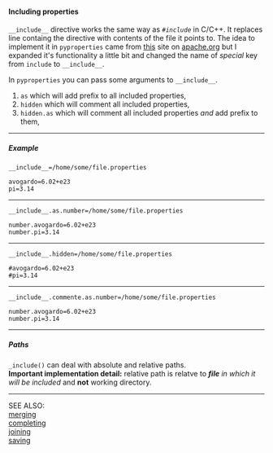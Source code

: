#### Including properties

```__include__``` directive works the same way as _```#include```_ in C/C++. It replaces line containg the directive with contents of the file it points to. 
The idea to implement it in ```pyproperties``` came from [this](http://commons.apache.org/configuration/howto_properties.html) site on [apache.org](http://apache.org) but 
I expanded it's functionality a little bit and changed the name of _special_ key from ```include``` to ```__include__```.


In ```pyproperties``` you can pass some arguments to ```__include__```.  


1.  ```as``` which will add prefix to all included properties,
2.  ```hidden``` which will comment all included properties,
3.  ```hidden.as``` which will comment all included properties _and_ add prefix to them,


----


##### Example

    __include__=/home/some/file.properties
    
    avogardo=6.02+e23
    pi=3.14


----


    __include__.as.number=/home/some/file.properties
    
    number.avogardo=6.02+e23
    number.pi=3.14


----


    __include__.hidden=/home/some/file.properties
    
    #avogardo=6.02+e23
    #pi=3.14


----


    __include__.commente.as.number=/home/some/file.properties
    
    number.avogardo=6.02+e23
    number.pi=3.14


----


##### Paths

```_include()``` can deal with absolute and relative paths.  
__Important implementation detail:__ relative path is relatve to ___file___ _in which it will be included_ and __not__ working directory.


----

SEE ALSO:  
[merging](merging.mdown)  
[completing](completing.mdown)  
[joining](joining.mdown)  
[saving](saving.mdown)
